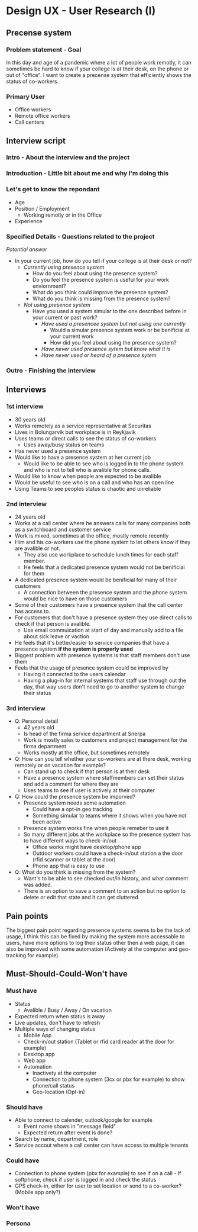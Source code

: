 # Design UX - User Research (I)

## Precense system

### Problem statement - Goal

In this day and age of a pandemic where a lot of people work remotly, it can sometimes be hard to know if your college is at their desk, on the phone or out of "office".
I want to create a precense system that efficiently shows the status of co-workers.

### Primary User

- Office workers
- Remote office workers
- Call centers

## Interview script

### Intro - About the interview and the project

### Introduction - Little bit about me and why I'm doing this

### Let's get to know the repondant

- Age
- Position / Employment
  - Working remotly or in the Office
- Experience

### Specified Details - Questions related to the project

_Potential answer_

- In your current job, how do you tell if your college is at their desk or not?
  - _Currently using presence system_
    - How do you feel about using the presence system?
    - Do you feel the presence system is useful for your work enviornment?
    - What do you think could improve the presence system?
    - What do you think is missing from the presence system?
  - _Not using presence system_
    - Have you used a system simular to the one described before in your current or past work?
      - _Have used a presencee system but not using one currently_
        - Would a simular presence system work or be benificial at your current work
        - How did you feel about using the presence system?
      - _Have never used presence sytem but know what it is_
      - _Have never used or heard of a presence sytem_

### Outro - Finishing the interview

## Interviews

### 1st interview

- 30 years old
- Works remotely as a service representative at Securitas
- Lives in Bolungarvík but workplace is in Reykjavík
- Uses teams or direct calls to see the status of co-workers
  - Uses away/busy status on teams
- Has never used a presence system
- Would like to have a presence system at her current job
  - Would like to be able to see who is logged in to the phone system and who is not to tell who is avalible for phone calls.
- Would like to know when people are expected to be avalible
- Would be useful to see who is on a call and who has an open line
- Using Teams to see peoples status is chaotic and unreliable

### 2nd interview

- 24 years old
- Works at a call center where he answers calls for many companies both as a switchboard and customer service
- Work is mixed, sometimes at the office, mostly remote recently
- Him and his co-workers use the phone system to let others know if they are avalible or not.
  - They also use workplace to schedule lunch times for each staff member.
  - He feels that a dedicated presence system would not be benificial for them
- A dedicated presence system would be benificial for many of their customers
  - A connection between the presence system and the phone system would be nice to have on those customers
- Some of their customers have a presence system that the call center has access to.
- For customers that don't have a presence system they use direct calls to check if that person is avalible.
  - Use email commuication at start of day and manually add to a file about sick leave or vaction
- He feels that it's better/easier to service companies that have a presence system **if the system is properly used**
- Biggest problem with presence systems is that staff members don't use them
- Feels that the usage of presence system could be improved by
  - Having it connected to the users calendar
  - Having a plug-in for internal systems that staff use through out the day, that way users don't need to go to another system to change their status

### 3rd interview

- Q: Personal detail
  - 42 years old
  - Is head of the firma service department at Snerpa
  - Work is mostly sales to customers and project management for the firma department
  - Works mostly at the office, but sometimes remotely
- Q: How can you tell whether your co-workers are at there desk, working remotely or on vacation for example?
  - Can stand up to check if that person is at their desk
  - Have a presence system where staffmembers can set their status and add a comment for where they are
  - Uses teams to see if user is actively at their computer
- Q: How could the presence system be imporved?
  - Presence system needs some automation
    - Could have a opt-in geo tracking
    - Something simular to teams where it shows when you have not been active
  - Presence system works fine when people remeber to use it
  - So many different jobs at the workplace so the presence system has to have different ways to check-in/out
    - Office works might have desktop/phone app
    - Outdoor workers could have a check-in/out station a the door (rfid scanner or tablet at the door)
    - Phone app that is easy to use
- Q: What do you think is missing from the system?
  - Want's to be able to see checked out/in history, and what comment was added.
  - There is an option to save a comment to an action but no option to delete or edit that state and it can get cluttered.

## Pain points

The biggest pain point regarding presence systems seems to be the lack of usage, I think this can be fixed by making the system more accessable to users, have more options to log their status other then a web page, it can also be improved with some automation (Activety at the computer and geo-tracking for example)

## Must-Should-Could-Won't have

### Must have

- Status
  - Avalible / Busy / Away / On vacation
- Expected return when status is away
- Live updates, don't have to refresh
- Multiple ways of changing status
  - Mobile App
  - Check-in/out station (Tablet or rfid card reader at the door for example)
  - Desktop app
  - Web app
  - Automation
    - Inactivety at the computer
    - Connection to phone system (3cx or pbx for example) to show phone/call status
    - Geo-location (Opt-in)

### Should have

- Able to connect to calender, outlook/google for example
  - Event name shows in "message field"
  - Expected return after event is done?
- Search by name, department, role
- Service accout where a call center can have access to multiple tenants

### Could have

- Connection to phone system (pbx for example) to see if on a call - If softphone, check if user is logged in and check the status
- GPS check-in, either for user to set location or send to a co-worker? (Mobile app only?)

### Won't have

### Persona
